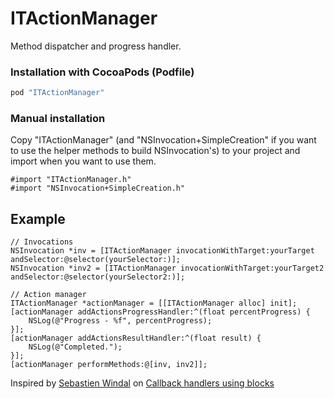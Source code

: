 ITActionManager
===============

Method dispatcher and progress handler.

### Installation with CocoaPods (Podfile)

```ruby
pod "ITActionManager"
```

### Manual installation

Copy "ITActionManager" (and "NSInvocation+SimpleCreation" if you want to use the helper methods to build NSInvocation's) to your project and import when you want to use them.

```objc
#import "ITActionManager.h"
#import "NSInvocation+SimpleCreation.h"
```

Example
-------

```objc
// Invocations
NSInvocation *inv = [ITActionManager invocationWithTarget:yourTarget andSelector:@selector(yourSelector:)];
NSInvocation *inv2 = [ITActionManager invocationWithTarget:yourTarget2 andSelector:@selector(yourSelector2:)];
```

```objc
// Action manager
ITActionManager *actionManager = [[ITActionManager alloc] init];
[actionManager addActionsProgressHandler:^(float percentProgress) {
	NSLog(@"Progress - %f", percentProgress);
}];
[actionManager addActionsResultHandler:^(float result) {
	NSLog(@"Completed.");
}];
[actionManager performMethods:@[inv, inv2]];
```

Inspired by [Sebastien Windal](https://github.com/sebastienwindal) on [Callback handlers using blocks](https://github.com/sebastienwindal/iOSPatterns/wiki/Callback-handlers-using-blocks)